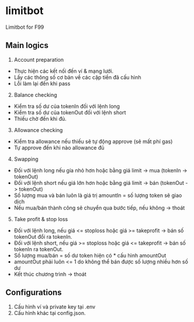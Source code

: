 # limitbot
Limitbot for F99
## Main logics
1. Account preparation  
- Thực hiện các kết nối đến ví & mạng lưới. 
- Lấy các thông số cơ bản về các cặp tiền đã cấu hình
- Lỗi làm lại đến khi pass
2. Balance checking
- Kiểm tra số dư của tokenIn đối với lệnh long
- Kiểm tra số dư của tokenOut đối với lệnh short
- Thiếu chờ đến khi đủ.
3. Allowance checking
- Kiểm tra allowance nếu thiếu sẽ tự động approve (sẽ mất phí gas)
- Tự approve đến khi nào allowance đủ
4. Swapping
- Đối với lệnh long nếu gía nhỏ hơn hoặc bằng giá limit -> mua (tokenIn -> tokenOut)
- Đối với lệnh short nếu giá lớn hơn hoặc bằng giá limit -> bán (tokenOut -> tokenOut)
- Số lượng mua và bán luôn là giá trị amountIn = số lượng token sẽ giao dịch
- Nếu mua/bán thành công sẽ chuyển qua bước tiếp, nếu không -> thoát
5. Take profit & stop loss
- Đối với lệnh long, nếu giá <= stoploss hoặc giá >= takeprofit -> bán số tokenOut đổi ra tokenIn.
- Đối với lệnh short, nếu giá >= stoploss hoặc giá <= takeprofit -> bán số tokenIn ra tokenOut.
- Số lượng mua/bán = số dư token hiện có * cấu hình amountOut
- amountOut phải luôn <= 1 do không thể bán được số lượng nhiều hơn số dư
- Kết thúc chương trình -> thoát
## Configurations
1. Cấu hình ví và private key tại .env
2. Cấu hình khác tại config.json.

